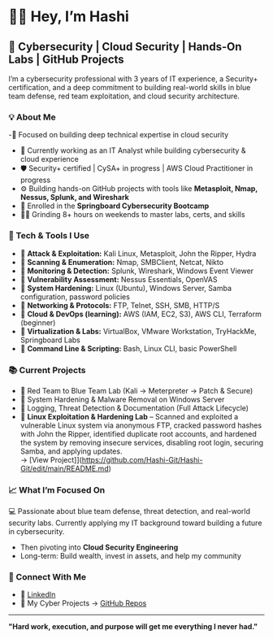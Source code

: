 # 👋🏽 Hey, I’m Hashi

## 🚀 Cybersecurity | Cloud Security | Hands-On Labs | GitHub Projects

I’m a cybersecurity professional with 3 years of IT experience, a Security+ certification, and a deep commitment to building real-world skills in blue team defense, red team exploitation, and cloud security architecture.

### 💡 About Me
-🎯 Focused on building deep technical expertise in cloud security  
- 💼 Currently working as an IT Analyst while building cybersecurity & cloud experience  
- 🛡️ Security+ certified | CySA+ in progress | AWS Cloud Practitioner in progress  
- ⚙️ Building hands-on GitHub projects with tools like **Metasploit, Nmap, Nessus, Splunk, and Wireshark**  
- 🧠 Enrolled in the **Springboard Cybersecurity Bootcamp**  
- 🏋🏽 Grinding 8+ hours on weekends to master labs, certs, and skills

### 🧰 Tech & Tools I Use
- 🔹 **Attack & Exploitation:** Kali Linux, Metasploit, John the Ripper, Hydra  
- 🔹 **Scanning & Enumeration:** Nmap, SMBClient, Netcat, Nikto  
- 🔹 **Monitoring & Detection:** Splunk, Wireshark, Windows Event Viewer  
- 🔹 **Vulnerability Assessment:** Nessus Essentials, OpenVAS  
- 🔹 **System Hardening:** Linux (Ubuntu), Windows Server, Samba configuration, password policies  
- 🔹 **Networking & Protocols:** FTP, Telnet, SSH, SMB, HTTP/S  
- 🔹 **Cloud & DevOps (learning):** AWS (IAM, EC2, S3), AWS CLI, Terraform (beginner)  
- 🔹 **Virtualization & Labs:** VirtualBox, VMware Workstation, TryHackMe, Springboard Labs  
- 🔹 **Command Line & Scripting:** Bash, Linux CLI, basic PowerShell


### 📚 Current Projects
- 🔴 Red Team to Blue Team Lab (Kali → Meterpreter → Patch & Secure)  
- 🔐 System Hardening & Malware Removal on Windows Server  
- 📁 Logging, Threat Detection & Documentation (Full Attack Lifecycle)  
- 🧱 **Linux Exploitation & Hardening Lab** – Scanned and exploited a vulnerable Linux system via anonymous FTP, cracked password hashes with John the Ripper, identified duplicate root accounts, and hardened the system by removing insecure services, disabling root login, securing Samba, and applying updates.  
  → [View Project]](https://github.com/Hashi-Git/Hashi-Git/edit/main/README.md)

### 📈 What I’m Focused On  
💻 Passionate about blue team defense, threat detection, and real-world security labs. Currently applying my IT background toward building a future in cybersecurity.  
- Then pivoting into **Cloud Security Engineering**  
- Long-term: Build wealth, invest in assets, and help my community

### 🔗 Connect With Me
- 💼 [LinkedIn](https://www.linkedin.com/in/hashihashi/)  
- 🧠 My Cyber Projects → [GitHub Repos](https://github.com/Hashi-Git/Hashi-Git/edit/main/README.md)

---

**"Hard work, execution, and purpose will get me everything I never had."**
